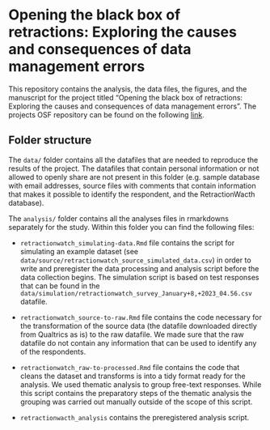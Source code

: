 
<!-- README.md is generated from README.Rmd. Please edit that file -->

# Opening the black box of retractions: Exploring the causes and consequences of data management errors

<!-- badges: start -->
<!-- badges: end -->

This repository contains the analysis, the data files, the figures, and
the manuscript for the project titled “Opening the black box of
retractions: Exploring the causes and consequences of data management
errors”. The projects OSF repository can be found on the following
[link](https://osf.io/v7fc2/).

## Folder structure

The `data/` folder contains all the datafiles that are needed to
reproduce the results of the project. The datafiles that contain
personal information or not allowed to openly share are not present in
this folder (e.g. sample database with email addresses, source files
with comments that contain information that makes it possible to
identify the respondent, and the RetractionWacth database).

The `analysis/` folder contains all the analyses files in rmarkdowns
separately for the study. Within this folder you can find the following
files:

- `retractionwatch_simulating-data.Rmd` file contains the script for
  simulating an example dataset (see
  `data/source/retractionwatch_source_simulated_data.csv`) in order to
  write and preregister the data processing and analysis script before
  the data collection begins. The simulation script is based on test
  responses that can be found in the
  `data/simulation/retractionwatch_survey_January+8,+2023_04.56.csv`
  datafile.

- `retractionwatch_source-to-raw.Rmd` file contains the code necessary
  for the transformation of the source data (the datafile downloaded
  directly from Qualtrics as is) to the raw datafile. We made sure that
  the raw datafile do not contain any information that can be used to
  identify any of the respondents.

- `retractionwatch_raw-to-processed.Rmd` file contains the code that
  cleans the dataset and transforms is into a tidy format ready for the
  analysis. We used thematic analysis to group free-text responses.
  While this script contains the preparatory steps of the thematic
  analysis the grouping was carried out manually outside of the scope of
  this script.

- `retractionwacth_analysis` contains the preregistered analysis script.
